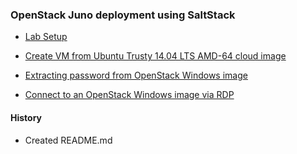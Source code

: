 
### OpenStack Juno deployment using SaltStack

- [Lab Setup](lab-setup.md#lab-setup)

- [Create VM from Ubuntu Trusty 14.04 LTS AMD-64 cloud image](demo-tenant.md#create-vm-from-ubuntu-trusty-1404-lts-amd-64-cloud-image)
- [Extracting password from OpenStack Windows image](demo-tenant.md#extracting-password-from-openstack-windows-image)
- [Connect to an OpenStack Windows image via RDP](demo-tenant.md#connect-to-an-openstack-windows-image-via-rdp)



#### History
- Created README.md

